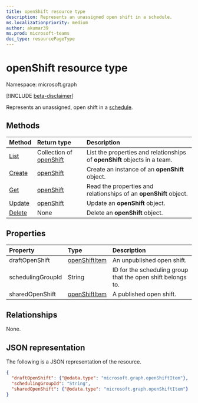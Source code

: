 ```yaml
---
title: openShift resource type
description: Represents an unassigned open shift in a schedule.
ms.localizationpriority: medium
author: akumar39
ms.prod: microsoft-teams
doc_type: resourcePageType
---
```


# openShift resource type

Namespace: microsoft.graph

[!INCLUDE [beta-disclaimer](../../includes/beta-disclaimer.md)]

Represents an unassigned, open shift in a [schedule](../resources/schedule.md).

## Methods

| Method                               | Return type                             | Description                                                               |
| :----------------------------------- | :-------------------------------------- | :------------------------------------------------------------------------ |
| [List](../api/openshift-list.md)     | Collection of [openShift](openshift.md) | List the properties and relationships of **openShift** objects in a team. |
| [Create](../api/openshift-post.md)   | [openShift](openshift.md)               | Create an instance of an **openShift** object.                            |
| [Get](../api/openshift-get.md)       | [openShift](openshift.md)               | Read the properties and relationships of an **openShift** object.         |
| [Update](../api/openshift-update.md) | [openShift](openshift.md)               | Update an **openShift** object.                                           |
| [Delete](../api/openshift-delete.md) | None                                    | Delete an **openShift** object.                                           |

## Properties

| Property          | Type                              | Description                                                 |
| :---------------- | :-------------------------------- | :---------------------------------------------------------- |
| draftOpenShift    | [openShiftItem](openshiftitem.md) | An unpublished open shift.                                  |
| schedulingGroupId | String                            | ID for the scheduling group that the open shift belongs to. |
| sharedOpenShift   | [openShiftItem](openshiftitem.md) | A published open shift.                                     |

## Relationships

None.

## JSON representation

The following is a JSON representation of the resource.

<!-- {
  "blockType": "resource",
  "optionalProperties": [

  ],
  "@odata.type": "microsoft.graph.openShift"
}-->

```json
{
  "draftOpenShift": {"@odata.type": "microsoft.graph.openShiftItem"},
  "schedulingGroupId": "String",
  "sharedOpenShift": {"@odata.type": "microsoft.graph.openShiftItem"}
}
```

<!-- uuid: 16cd6b66-4b1a-43a1-adaf-3a886856ed98
2019-02-04 14:57:30 UTC -->

<!-- {
  "type": "#page.annotation",
  "description": "openShift resource",
  "keywords": "",
  "section": "documentation",
  "tocPath": ""
}-->
